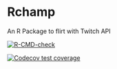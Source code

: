 # Rchamp
An R Package to flirt with Twitch API


 <!-- badges: start -->
  [![R-CMD-check](https://github.com/DonkeyBrainz/Rchamp/actions/workflows/R-CMD-check.yaml/badge.svg)](https://github.com/DonkeyBrainz/Rchamp/actions/workflows/R-CMD-check.yaml)
  <!-- badges: end -->

   <!-- badges: start -->
  [![Codecov test coverage](https://codecov.io/gh/DonkeyBrainz/Rchamp/branch/main/graph/badge.svg)](https://app.codecov.io/gh/DonkeyBrainz/Rchamp?branch=main)
  <!-- badges: end -->